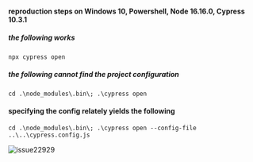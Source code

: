 #### reproduction steps on Windows 10, Powershell, Node 16.16.0, Cypress 10.3.1

##### the following works
```
npx cypress open
```

##### the following cannot find the project configuration
```
cd .\node_modules\.bin\; .\cypress open
```

#### specifying the config relately yields the following
```
cd .\node_modules\.bin\; .\cypress open --config-file ..\..\cypress.config.js
```

![issue22929](https://user-images.githubusercontent.com/3980464/184183413-ee79dedf-c768-47b2-8596-55fd40e13e8c.PNG)
